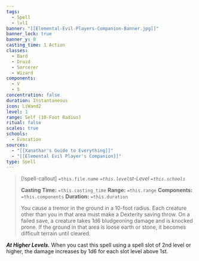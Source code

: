 ```yaml
---
tags:
  - Spell
  - lvl1
banner: "[[Elemental-Evil-Players-Companion-Banner.jpg]]"
banner_lock: true
banner_y: 0
casting_time: 1 Action
classes:
  - Bard
  - Druid
  - Sorcerer
  - Wizard
components:
  - V
  - S
concentration: false
duration: Instantaneous
icon: LiWand2
level: 1
range: Self (10-Foot Radius)
ritual: false
scales: true
schools:
  - Evocation
sources:
  - "[[Xanathar's Guide to Everything]]"
  - "[[Elemental Evil Player's Companion]]"
type: Spell
---
```

>[!spell-callout] `=this.file.name`
>*`=this.level`st-Level `=this.schools`*
>
>**Casting Time:** `=this.casting_time`
>**Range:** `=this.range`
>**Components:** `=this.components`
>**Duration:** `=this.duration`
>
>You cause a tremor in the ground in a 10-foot radius. Each creature other than you in that area must make a Dexterity saving throw. On a failed save, a creature takes 1d6 bludgeoning damage and is knocked prone. If the ground in that area is loose earth or stone, it becomes difficult terrain until cleared.
>
>
***At Higher Levels.*** When you cast this spell using a spell slot of 2nd level or higher, the damage increases by 1d6 for each slot level above 1st.